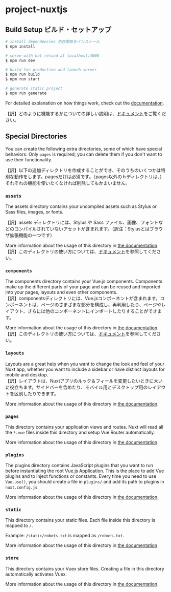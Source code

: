 # project-nuxtjs

## Build Setup ビルド・セットアップ

```bash
# install dependencies 依存関係をインストール
$ npm install

# serve with hot reload at localhost:3000
$ npm run dev

# build for production and launch server
$ npm run build
$ npm run start

# generate static project
$ npm run generate
```

For detailed explanation on how things work, check out the [documentation](https://nuxtjs.org).

【訳】どのように機能するかについての詳しい説明は、[ドキュメント](https://nuxtjs.org)をご覧ください。  

## Special Directories

You can create the following extra directories, some of which have special behaviors. Only `pages` is required; you can delete them if you don't want to use their functionality.  

【訳】以下の追加ディレクトリを作成することができ、そのうちのいくつかは特別な動作をします。pagesだけは必須です。（pages以外のｈディレクトリは、）それぞれの機能を使いたくなければ削除してもかまいません。

### `assets`

The assets directory contains your uncompiled assets such as Stylus or Sass files, images, or fonts.  

【訳】assets ディレクトリには、Stylus や Sass ファイル、画像、フォントなどのコンパイルされていないアセットが含まれます。（訳注：Stylusとはブラウザ拡張機能の一つです）

More information about the usage of this directory in [the documentation](https://nuxtjs.org/docs/2.x/directory-structure/assets).  
【訳】このディレクトリの使い方については、[ドキュメント](https://nuxtjs.org/docs/2.x/directory-structure/assets)を参照してください。

### `components`

The components directory contains your Vue.js components. Components make up the different parts of your page and can be reused and imported into your pages, layouts and even other components.  
【訳】componentsディレクトリには、Vue.jsコンポーネントが含まれます。コンポーネントは、ページのさまざまな部分を構成し、再利用したり、ページやレイアウト、さらには他のコンポーネントにインポートしたりすることができます。


More information about the usage of this directory in [the documentation](https://nuxtjs.org/docs/2.x/directory-structure/components).  
【訳】このディレクトリの使い方については、[ドキュメント](https://nuxtjs.org/docs/2.x/directory-structure/components)を参照してください。

### `layouts`

Layouts are a great help when you want to change the look and feel of your Nuxt app, whether you want to include a sidebar or have distinct layouts for mobile and desktop.  
【訳】レイアウトは、Nuxtアプリのルック＆フィールを変更したいときに大いに役立ちます。サイドバーを含めたり、モバイル用とデスクトップ用のレイアウトを区別したりできます。  

More information about the usage of this directory in [the documentation](https://nuxtjs.org/docs/2.x/directory-structure/layouts).

### `pages`

This directory contains your application views and routes. Nuxt will read all the `*.vue` files inside this directory and setup Vue Router automatically.

More information about the usage of this directory in [the documentation](https://nuxtjs.org/docs/2.x/get-started/routing).

### `plugins`

The plugins directory contains JavaScript plugins that you want to run before instantiating the root Vue.js Application. This is the place to add Vue plugins and to inject functions or constants. Every time you need to use `Vue.use()`, you should create a file in `plugins/` and add its path to plugins in `nuxt.config.js`.

More information about the usage of this directory in [the documentation](https://nuxtjs.org/docs/2.x/directory-structure/plugins).

### `static`

This directory contains your static files. Each file inside this directory is mapped to `/`.

Example: `/static/robots.txt` is mapped as `/robots.txt`.

More information about the usage of this directory in [the documentation](https://nuxtjs.org/docs/2.x/directory-structure/static).

### `store`

This directory contains your Vuex store files. Creating a file in this directory automatically activates Vuex.

More information about the usage of this directory in [the documentation](https://nuxtjs.org/docs/2.x/directory-structure/store).
